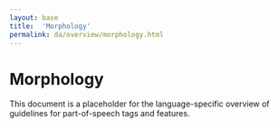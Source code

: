 ```yaml
---
layout: base
title:  'Morphology'
permalink: da/overview/morphology.html
---
```


# Morphology

This document is a placeholder for the language-specific overview of
guidelines for part-of-speech tags and features.

